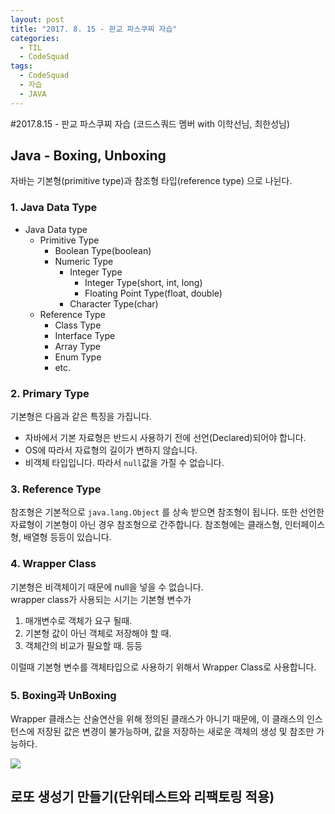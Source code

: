 ```yaml
---
layout: post
title: "2017. 8. 15 - 판교 파스쿠찌 자습"
categories:
  - TIL
  - CodeSquad
tags:
  - CodeSquad
  - 자습
  - JAVA
---
```

#2017.8.15 - 판교 파스쿠찌 자습 (코드스쿼드 멤버 with 이학선님, 최한성님)

##  Java - Boxing, Unboxing
  자바는 기본형(primitive type)과 참조형 타입(reference type) 으로 나뉜다.
### 1. Java Data Type

  * Java Data type
    * Primitive Type
      * Boolean Type(boolean)
      * Numeric Type
        * Integer Type
          * Integer Type(short, int, long)
          * Floating Point Type(float, double)
        *  Character Type(char)
    * Reference Type
      * Class Type
      * Interface Type
      * Array Type
      * Enum Type
      * etc.
### 2. Primary Type
기본형은 다음과 같은 특징을 가집니다.   
* 자바에서 기본 자료형은 반드시 사용하기 전에 선언(Declared)되어야 합니다.
* OS에 따라서 자료형의 길이가 변하지 않습니다.
* 비객체 타입입니다. 따라서 ```null```값을 가질 수 없습니다.

### 3. Reference Type
참조형은 기본적으로 ```java.lang.Object``` 를 상속 받으면 참조형이 됩니다. 또한 선언한 자료형이 기본형이 아닌 경우
참조형으로 간주합니다. 참조형에는 클래스형, 인터페이스형, 배열형 등등이 있습니다.

### 4. Wrapper Class
기본형은 비객체이기 때문에 null을 넣을 수 없습니다.   
wrapper class가 사용되는 시기는 기본형 변수가
1. 매개변수로 객체가 요구 될때.
2. 기본형 값이 아닌 객체로 저장해야 할 때.
3. 객체간의 비교가 필요할 때. 등등

이럴때 기본형 변수를 객체타입으로 사용하기 위해서 Wrapper Class로 사용합니다.

### 5. Boxing과 UnBoxing
Wrapper 클래스는 산술연산을 위해 정의된 클래스가 아니기 때문에, 이 클래스의 인스턴스에 저장된 값은 변경이 불가능하며, 값을 저장하는 새로운 객체의 생성 및 참조만 가능하다.

![](http://cfile29.uf.tistory.com/image/226EB83E5299533F08B49C)

## 로또 생성기 만들기(단위테스트와 리팩토링 적용)
